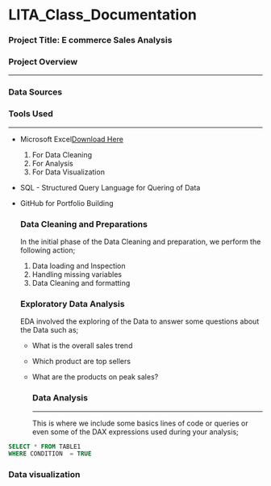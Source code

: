 # LITA_Class_Documentation

### Project Title: E commerce Sales Analysis 

### Project Overview 
---

### Data Sources 


### Tools Used
---
- Microsoft Excel[Download Here](https://www.microsoft.com)
  1. For Data Cleaning
  2. For Analysis
  3. For Data Visualization
   
- SQL - Structured Query Language for Quering of Data
- GitHub for Portfolio Building

  ### Data Cleaning and Preparations
  In the initial phase of the Data Cleaning and preparation, we perform the following action;
  1. Data loading and Inspection
  2. Handling missing variables
  3. Data Cleaning and formatting

  ### Exploratory Data Analysis
  EDA involved the exploring of the Data to answer some questions about the Data such as;
  - What is the overall sales trend
  - Which product are top sellers
  - What are the products on peak sales?

    ### Data Analysis
    ---
    This is where we include some basics lines of code or queries or even some of the DAX expressions used during your analysis;
    
```SQL
SELECT * FROM TABLE1
WHERE CONDITION  = TRUE
```

### Data visualization 




